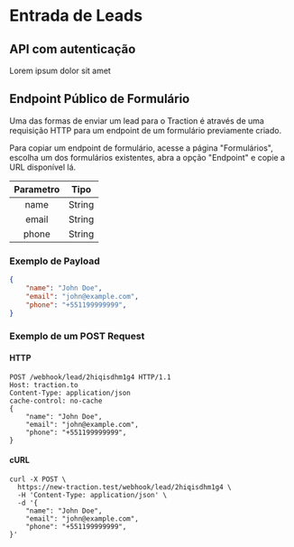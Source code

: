 # Entrada de Leads

## API com autenticação

Lorem ipsum dolor sit amet

## Endpoint Público de Formulário

Uma das formas de enviar um lead para o Traction é através de uma requisição HTTP para um endpoint de um formulário previamente criado.

Para copiar um endpoint de formulário, acesse a página "Formulários", escolha um dos formulários existentes, abra a opção "Endpoint" e copie a URL disponível lá.

| **Parametro** | **Tipo** |
| :-----------: | :------: |
|     name      |  String  |
|     email     |  String  |
|     phone     |  String  |


### Exemplo de Payload

```JSON
{
	"name": "John Doe",
	"email": "john@example.com",
	"phone": "+551199999999",
}
```


### Exemplo de um POST Request

#### HTTP

```HTTP
POST /webhook/lead/2hiqisdhm1g4 HTTP/1.1
Host: traction.to
Content-Type: application/json
cache-control: no-cache
{
	"name": "John Doe",
	"email": "john@example.com",
	"phone": "+551199999999",
}
```

#### cURL

```cURL
curl -X POST \
  https://new-traction.test/webhook/lead/2hiqisdhm1g4 \
  -H 'Content-Type: application/json' \
  -d '{
	"name": "John Doe",
	"email": "john@example.com",
	"phone": "+551199999999",
}'
```

